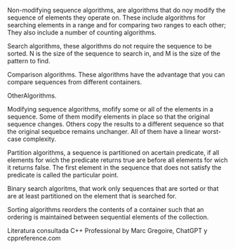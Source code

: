 Non-modifying sequence algorithms, are algorithms that do noy modify the sequence of elements they operate on.
These include algorithms for searching elements in a range and for comparing two ranges to each other;
They also include a number of counting algorithms.

Search algorithms, these algorithms do not require the sequence to be sorted. N is the size of the sequence
to search in, and M is the size of the pattern to find.

Comparison algorithms. These algorithms have the advantage that you can compare sequences from different containers.


OtherAlgorithms.




Modifying sequence algorithms, mofify some or all of the elements in a sequence. Some of them modify elements in 
place so that the original sequence changes. Others copy the results to a different sequence so that the original
sequebce remains unchanger. All of them have a linear worst-case complexity.

Partition algorithms, a sequence is partitioned on  acertain predicate, if all elements for wich the predicate
returns true are before all elements for wich it returns false. The first element in the sequence that does
not satisfy the predicate is called the particular point.

Binary search algoritms, that work only sequences that are sorted or that are at least partitioned on the
element that is searched for.

Sorting algorithms reorders the contents of a container such that an ordering is maintained between sequential
elements of the collection.



Literatura consultada C++ Professional by Marc Gregoire, ChatGPT y cppreference.com
